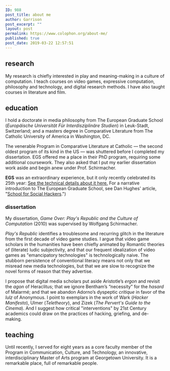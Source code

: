 ```yaml
---
ID: 988
post_title: about me
author: Garrison
post_excerpt: ""
layout: post
permalink: https://www.colophon.org/about-me/
published: true
post_date: 2019-03-22 12:57:51
---
```

<!-- wp:heading -->
<h2>research</h2>
<!-- /wp:heading -->

<!-- wp:paragraph -->
<p>My research is chiefly interested in play and meaning-making in a culture of computation. I teach courses on video games, expressive computation, philosophy and technology, and digital research methods. I have also taught courses in literature and film.</p>
<!-- /wp:paragraph -->

<!-- wp:heading -->
<h2>education</h2>
<!-- /wp:heading -->

<!-- wp:paragraph -->
<p>I hold a doctorate in media philosophy from The European Graduate School (<em>Europäische Universität Für Interdisziplinäre Studien</em>) in Leuk-Stadt, Switzerland; and a masters degree in Comparative Literature from The Catholic University of America in Washington, DC.</p>
<!-- /wp:paragraph -->

<!-- wp:paragraph -->
<p>The venerable Program in Comparative Literature at Catholic — the second oldest program of its kind in the US — was shuttered before I completed my dissertation.  EGS offered me a place in their PhD program, requiring some additional coursework. They also asked that I put my earlier dissertation work aside and begin anew under Prof. Schirmacher.</p>
<!-- /wp:paragraph -->

<!-- wp:paragraph -->
<p><strong>EGS</strong> was an extraordinary experience, but it only recently celebrated its 25th year:  <a href="https://www.colophon.org/about-egs/">See the technical details about it here.</a>  For a narrative introduction to The European Graduate School, see Dan Hughes' article, "<a rel="noreferrer noopener" aria-label="School for Social Hackers (opens in a new tab)" href="https://medium.com/the-workshop/the-school-for-social-hackers-b3797caf3a7b" target="_blank">School for Social Hackers</a>.")</p>
<!-- /wp:paragraph -->

<!-- wp:heading {"level":3} -->
<h3>dissertation</h3>
<!-- /wp:heading -->

<!-- wp:paragraph -->
<p>My dissertation, <em>Game Over:  Play's Republic and the Culture of Computation</em> (2010) was supervised by Wolfgang Schirmacher.</p>
<!-- /wp:paragraph -->

<!-- wp:paragraph -->
<p><em>Play's Republic </em>identifies a troublesome and recurring glitch in the literature from the first decade of video game studies. I argue that video game scholars in the humanities have been chiefly animated by Romantic theories of (literate) ludic subjectivity, and that our frequent idealization of video games as "emancipatory technologies" is technologically naive. The stubborn persistence of conventional literacy means not only that we misread new media technologies, but that we are slow to recognize the novel forms of reason that they advertise.</p>
<!-- /wp:paragraph -->

<!-- wp:paragraph -->
<p>I propose that digital media scholars put aside Aristotle’s <em>ergon</em> and revisit the <em>agon</em> of Heraclitus; that we ignore Bentham’s “necessity” for the <em>hasard</em> of Malarmé; and that we abandon Adorno’s dyspeptic <em>critique</em> in favor of the <em>lulz</em> of Anonymous.  I point to exemplars in the work of Wark (<em>Hacker Manifesto</em>), Ulmer (<em>Teletheory</em>), and Zizek (<em>The Pervert's Guide to the Cinema</em>).  And I suggest how critical "interventions" by 21st Century academics could draw on the practices of hacking, griefing, and de-making.</p>
<!-- /wp:paragraph -->

<!-- wp:heading -->
<h2>teaching</h2>
<!-- /wp:heading -->

<!-- wp:paragraph -->
<p>Until recently, I served for eight years as a core faculty member of the Program in Communication, Culture, and Technology, an innovative, interdisciplinary Master of Arts program at Georgetown University.  It is a remarkable place, full of remarkable people.</p>
<!-- /wp:paragraph -->